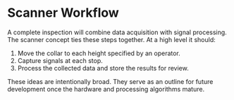# Scanner Workflow

A complete inspection will combine data acquisition with signal processing. The scanner concept ties these steps together. At a high level it should:

1. Move the collar to each height specified by an operator.
2. Capture signals at each stop.
3. Process the collected data and store the results for review.

These ideas are intentionally broad. They serve as an outline for future development once the hardware and processing algorithms mature.
